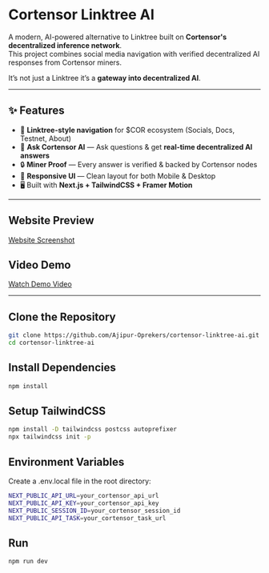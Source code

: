 # Cortensor Linktree AI

A modern, AI-powered alternative to Linktree built on **Cortensor's decentralized inference network**.  
This project combines social media navigation with verified decentralized AI responses from Cortensor miners.  

It’s not just a Linktree it’s a **gateway into decentralized AI**.

---

## ✨ Features
- 🎨 **Linktree-style navigation** for $COR ecosystem (Socials, Docs, Testnet, About)
- 🤖 **Ask Cortensor AI** — Ask questions & get **real-time decentralized AI answers**
- 🔒 **Miner Proof** — Every answer is verified & backed by Cortensor nodes
- 📱 **Responsive UI** — Clean layout for both Mobile & Desktop
- 🖥️ Built with **Next.js + TailwindCSS + Framer Motion**

---

## Website Preview
[Website Screenshot](https://drive.google.com/file/d/1EaINqffsuxf-39f-UfR4UsAjy7H2Sfxo/view?usp=sharing)

## Video Demo
[Watch Demo Video](https://drive.google.com/file/d/1M3Z0HNTkzVokCqT9mx8n3jyKJ-4rQAUW/view?usp=sharing)

---

## Clone the Repository
```bash
git clone https://github.com/Ajipur-Oprekers/cortensor-linktree-ai.git
cd cortensor-linktree-ai
```

## Install Dependencies
```bash
npm install
```

## Setup TailwindCSS
```bash
npm install -D tailwindcss postcss autoprefixer
npx tailwindcss init -p
```

## Environment Variables
Create a .env.local file in the root directory:
```bash
NEXT_PUBLIC_API_URL=your_cortensor_api_url
NEXT_PUBLIC_API_KEY=your_cortensor_api_key
NEXT_PUBLIC_SESSION_ID=your_cortensor_session_id
NEXT_PUBLIC_API_TASK=your_cortensor_task_url
```

## Run
```bash
npm run dev
```






